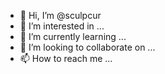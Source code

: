 - 👋 Hi, I’m @sculpcur
- 👀 I’m interested in ...
- 🌱 I’m currently learning ...
- 💞️ I’m looking to collaborate on ...
- 📫 How to reach me ...

<!---
sculpcur/sculpcur is a ✨ special ✨ repository because its `README.md` (this file) appears on your GitHub profile.
You can click the Preview link to take a look at your changes.
--->
